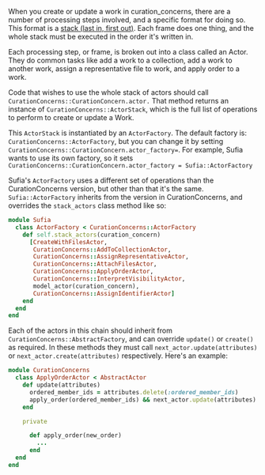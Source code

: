 When you create or update a work in curation_concerns, there are a number of processing steps involved, and a specific format for doing so. This format is a [stack (last in, first out)](https://en.wikipedia.org/wiki/Stack_(abstract_data_type)). Each frame does one thing, and the whole stack must be executed in the order it's written in. 

Each processing step, or frame, is broken out into a class called an Actor. They do common tasks like add a work to a collection, add a work to another work, assign a representative file to work, and apply order to a work.

Code that wishes to use the whole stack of actors should call `CurationConcerns::CurationConcern.actor.` That method returns an instance of `CurationConcerns::ActorStack`, which is the full list of operations to perform to create or update a Work.

This `ActorStack` is instantiated by an `ActorFactory`.  The default factory is: `CurationConcerns::ActorFactory`, but you can change it by setting `CurationConcerns::CurationConcern.actor_factory=`. For example, Sufia wants to use its own factory, so it sets `CurationConcerns::CurationConcern.actor_factory = Sufia::ActorFactory`

Sufia's `ActorFactory` uses a different set of operations than the CurationConcerns version, but other than that it's the same. `Sufia::ActorFactory` inherits from the version in CurationConcerns, and overrides the `stack_actors` class method like so:

```ruby
module Sufia
  class ActorFactory < CurationConcerns::ActorFactory
    def self.stack_actors(curation_concern)
      [CreateWithFilesActor,
       CurationConcerns::AddToCollectionActor,
       CurationConcerns::AssignRepresentativeActor,
       CurationConcerns::AttachFilesActor,
       CurationConcerns::ApplyOrderActor,
       CurationConcerns::InterpretVisibilityActor,
       model_actor(curation_concern),
       CurationConcerns::AssignIdentifierActor]
    end
  end
end
```

Each of the actors in this chain should inherit from `CurationConcerns::AbstractFactory`, and can override `update()` or `create()` as required. In these methods they must call `next_actor.update(attributes)` or `next_actor.create(attributes)` respectively. Here's an example:

```ruby
module CurationConcerns
  class ApplyOrderActor < AbstractActor
    def update(attributes)
      ordered_member_ids = attributes.delete(:ordered_member_ids)
      apply_order(ordered_member_ids) && next_actor.update(attributes)
    end

    private

      def apply_order(new_order)
        ...
      end
  end
end

```
